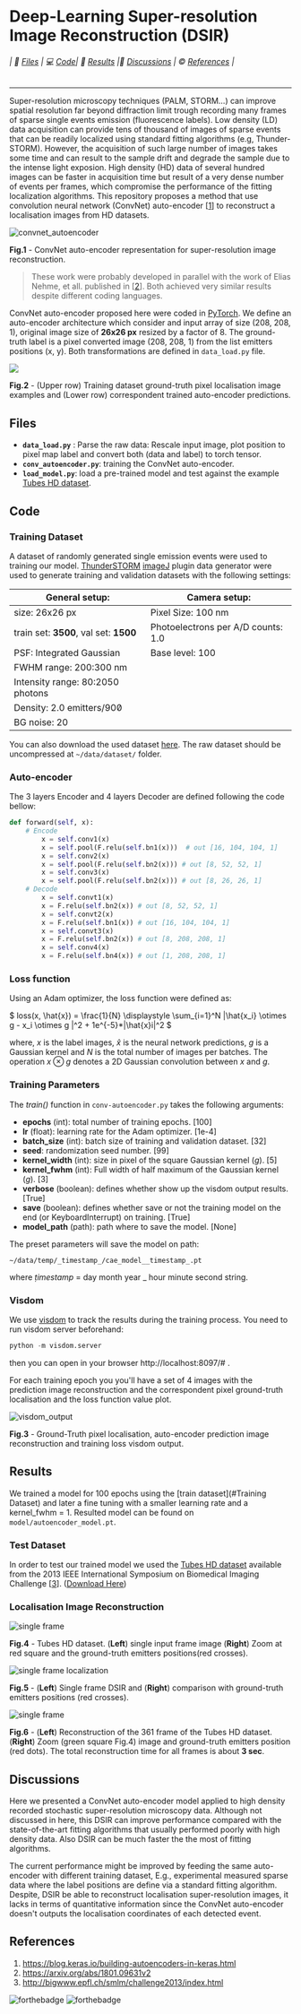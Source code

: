 # Deep-Learning Super-resolution Image Reconstruction (DSIR)

######  | :file_folder: [Files](#files) | :computer: [Code](#code)| :memo: [Results](#results) |:speech_balloon: [Discussions](#discussions) | :copyright: [References](#references) |						

___

Super-resolution microscopy techniques (PALM, STORM…) can improve spatial resolution far beyond diffraction limit trough recording many frames of sparse single events emission (fluorescence labels). Low density (LD) data acquisition can provide tens of thousand of images of sparse events that can be readily localized using standard fitting algorithms (e.g, Thunder-STORM). However, the acquisition of such large number of images takes some time and can result to the sample drift and degrade the sample due to the intense light exposion. High density (HD) data of several hundred images can be faster in acquisition time but result of a very dense number of events per frames, which compromise the performance of the fitting localization algorithms. This repository proposes a method that use convolution neural network (ConvNet) auto-encoder [[1](#References)] to reconstruct a localisation images from HD datasets. 



![convnet_autoencoder](https://gitlab.icfo.net/leaxp/deep-learning-super-resolution-image-reconstruction/raw/assets//autoencoder.png)

**Fig.1** - ConvNet auto-encoder representation for super-resolution image reconstruction.



>  These work were probably developed in parallel with the work of Elias Nehme, et all. published in [[2](#References)]. Both achieved very similar results despite different coding languages. 



ConvNet auto-encoder proposed here were coded in [PyTorch](http://pytorch.org).  We define an auto-encoder architecture which consider and input array of size (208, 208, 1), original image size of **26x26 px** resized by a factor of 8. The ground-truth label is a pixel converted image (208, 208, 1) from the list emitters positions (x, y). Both transformations are defined in  `data_load.py` file. 



![](https://gitlab.icfo.net/leaxp/deep-learning-super-resolution-image-reconstruction/raw/assets//visdom.png)

**Fig.2** - (Upper row) Training dataset ground-truth pixel localisation image examples and (Lower row) correspondent trained auto-encoder predictions.



## Files 

- **`data_load.py`** : Parse the raw data: Rescale input image, plot position to pixel map label and convert both (data and label) to torch tensor.
- **`conv_autoencoder.py`**: training the ConvNet auto-encoder.
- **`load_model.py`**: load a pre-trained model and test against the example [Tubes HD dataset](http://bigwww.epfl.ch/smlm/challenge2013/datasets/Bundled_Tubes_High_Density/index.html). 



## Code

### Training Dataset

A dataset of randomly generated single emission events were used to training our model. [ThunderSTORM](https://github.com/zitmen/thunderstorm) [imageJ](https://imagej.net/Welcome) plugin data generator were used to generate training and validation datasets with the following settings:

| General setup:                         | Camera setup:                      |
| -------------------------------------- | ---------------------------------- |
| size: 26x26 px                         | Pixel Size: 100 nm                 |
| train set: **3500**, val set: **1500** | Photoelectrons per A/D counts: 1.0 |
| PSF: Integrated Gaussian               | Base level: 100                    |
| FWHM range: 200:300 nm                 |                                    |
| Intensity range: 80:2050 photons       |                                    |
| Density: 2.0 emitters/$0$        |                                    |
| BG noise: 20                           |                                    |

You can also download the used dataset [here](https://gitlab.icfo.net/leaxp/deep-learning-super-resolution-image-reconstruction/raw/assets/dataset.zip). The raw dataset should be uncompressed  at `~/data/dataset/` folder.  



### Auto-encoder

The 3 layers Encoder and 4 layers Decoder are defined following the code bellow:

```python
def forward(self, x):
    # Encode
        x = self.conv1(x)
        x = self.pool(F.relu(self.bn1(x)))  # out [16, 104, 104, 1]
        x = self.conv2(x)
        x = self.pool(F.relu(self.bn2(x))) # out [8, 52, 52, 1]
        x = self.conv3(x)
        x = self.pool(F.relu(self.bn2(x))) # out [8, 26, 26, 1]
	# Decode
        x = self.convt1(x)
        x = F.relu(self.bn2(x)) # out [8, 52, 52, 1]
        x = self.convt2(x)
        x = F.relu(self.bn1(x)) # out [16, 104, 104, 1]
        x = self.convt3(x)
        x = F.relu(self.bn2(x)) # out [8, 208, 208, 1]
        x = self.conv4(x)
        x = F.relu(self.bn4(x)) # out [1, 208, 208, 1]
```



### Loss function

Using an Adam optimizer, the loss function were defined as:

$`
loss(x, \hat{x}) = \frac{1}{N} \displaystyle \sum_{i=1}^N  |\hat{x_i} \otimes g - x_i \otimes g |^2 + 1e^{-5}*|\hat{x}i|^2
`$

where, $`x`$ is the label images, $`\hat{x}`$ is the neural network predictions, $`g`$ is a Gaussian kernel and $N$ is the total number of images per batches. The operation $` x \otimes g`$ denotes a 2D Gaussian convolution between $`x`$ and $`g`$. 



### Training Parameters

The _train()_ function in `conv-autoencoder.py` takes the following arguments:

- **epochs** (int): total number of training epochs. [100]
- **lr** (float): learning rate for the Adam optimizer. [1e-4]
- **batch_size** (int): batch size of training and validation dataset. [32]
- **seed**: randomization seed number. [99]
- **kernel_width** (int): size in pixel of the square Gaussian kernel ($`g`$). [5]
- **kernel_fwhm** (int): Full width of half maximum of the Gaussian kernel ($`g`$).  [3]
- **verbose** (boolean): defines whether show up the visdom output results. [True]
- **save** (boolean):  defines whether save or not the training model on the end (or KeyboardInterrupt) on training. [True]
- **model_path** (path): path where to save the model. [None]

The preset parameters will save the model on path:

`~/data/temp/_timestamp_/cae_model__timestamp_.pt` 

where _ṭimestamp_ = day month year _ hour minute second  string.



### Visdom 

We use [visdom](https://github.com/facebookresearch/visdom) to track the results during the training process. You need to run visdom server beforehand:

```python
python -m visdom.server
```

then you can open in your browser http://localhost:8097/# .

For each training epoch you you'll have a set of 4 images with the prediction image reconstruction and the correspondent pixel ground-truth localisation and the loss function value plot.

![visdom_output](https://gitlab.icfo.net/leaxp/deep-learning-super-resolution-image-reconstruction/raw/assets//visdom_window.png)

**Fig.3** - Ground-Truth pixel localisation, auto-encoder prediction image reconstruction and training loss visdom output.



## Results

We trained a model for 100 epochs using the [train dataset](#Training Dataset) and later a fine tuning with a smaller learning rate and a kernel_fwhm = 1. Resulted model can be found on `model/autoencoder_model.pt`. 



### Test Dataset

In order to test our trained model we used the  [Tubes HD dataset](http://bigwww.epfl.ch/smlm/challenge2013/datasets/Bundled_Tubes_High_Density/index.html) available from the 2013 IEEE International Symposium on Biomedical Imaging Challenge [[3](#References)]. ([Download Here](http://bigwww.epfl.ch/smlm/challenge2013/datasets/Bundled_Tubes_High_Density/sequence.zip))



### Localisation Image Reconstruction 

![single frame](https://gitlab.icfo.net/leaxp/deep-learning-super-resolution-image-reconstruction/raw/assets//single_frame.png)

**Fig.4** - Tubes HD dataset. (**Left**) single input frame image (**Right**) Zoom at red square and the ground-truth emitters positions(red crosses).

![single frame localization](https://gitlab.icfo.net/leaxp/deep-learning-super-resolution-image-reconstruction/raw/assets//single_frame_localization.png)

**Fig.5** - (**Left**) Single frame DSIR and (**Right**) comparison with ground-truth emitters positions (red crosses).

![single frame](https://gitlab.icfo.net/leaxp/deep-learning-super-resolution-image-reconstruction/raw/assets//localization.png)

**Fig.6** -  (**Left**) Reconstruction of the 361 frame of the Tubes HD dataset. (**Right**) Zoom (green square Fig.4) image and ground-truth emitters position (red dots). The total reconstruction time for all frames is about **3 sec**. 



## Discussions

Here we presented a ConvNet auto-encoder model applied to high density recorded stochastic super-resolution microscopy data. Although not discussed in here, this DSIR can improve performance compared with the state-of-the-art fitting algorithms that usually performed poorly with high density data. Also DSIR can be much faster the the most of fitting algorithms. 

The current performance might be improved by feeding the same auto-encoder with different training dataset, E.g., experimental measured sparse data where the label positions are define via a standard fitting algorithm. Despite, DSIR be able to reconstruct localisation super-resolution images, it lacks in terms of quantitative information since the ConvNet auto-encoder doesn't outputs the localisation coordinates of each detected event. 



## References

1. https://blog.keras.io/building-autoencoders-in-keras.html
2. https://arxiv.org/abs/1801.09631v2
3. http://bigwww.epfl.ch/smlm/challenge2013/index.html




![forthebadge](https://forthebadge.com/images/badges/made-with-python.svg) ![forthebadge](https://forthebadge.com/images/badges/built-with-science.svg)